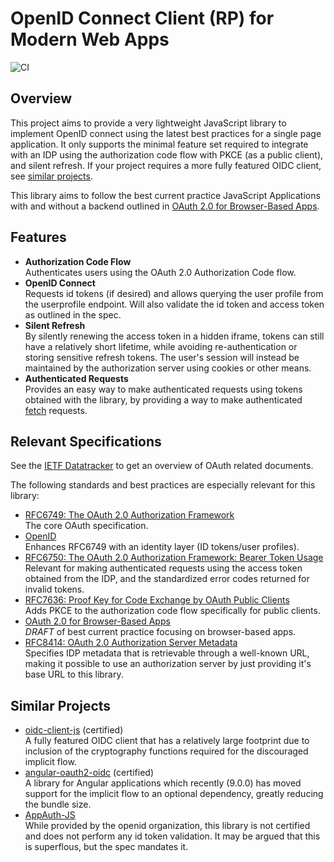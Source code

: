 # OpenID Connect Client (RP) for Modern Web Apps

![CI](https://github.com/shartte/oidc-authcode-pkce/workflows/CI/badge.svg)

## Overview

This project aims to provide a very lightweight JavaScript library to implement OpenID connect
using the latest best practices for a single page application.
It only supports the minimal feature set required to integrate with an IDP using the authorization
code flow with PKCE (as a public client), and silent refresh. If your project requires a more fully
featured OIDC client, see [similar projects](#similar-projects).

This library aims to follow the best current practice JavaScript Applications with and without a backend
outlined in [OAuth 2.0 for Browser-Based Apps](https://tools.ietf.org/html/draft-ietf-oauth-browser-based-apps-05).

## Features

- **Authorization Code Flow**<br>
  Authenticates users using the OAuth 2.0 Authorization Code flow.
- **OpenID Connect**<br>
  Requests id tokens (if desired) and allows querying the user profile from the userprofile endpoint. Will also
  validate the id token and access token as outlined in the spec.
- **Silent Refresh**<br>
  By silently  renewing the access token in a hidden iframe, tokens can still have a relatively short lifetime, while 
  avoiding re-authentication or storing sensitive refresh tokens. The user's session will instead be maintained
  by the authorization server using cookies or other means.
- **Authenticated Requests**<br>
  Provides an easy way to make authenticated requests using tokens obtained with the library, by providing
  a way to make authenticated [fetch](https://developer.mozilla.org/en-US/docs/Web/API/Fetch_API) requests.

## Relevant Specifications

See the [IETF Datatracker](https://datatracker.ietf.org/wg/oauth/documents/) to get an overview of OAuth related documents.

The following standards and best practices are especially relevant for this library:

- [RFC6749: The OAuth 2.0 Authorization Framework](https://tools.ietf.org/html/rfc6749)<br>
  The core OAuth specification.
- [OpenID](http://openid.net/specs/openid-connect-core-1_0.html)<br>
  Enhances RFC6749 with an identity layer (ID tokens/user profiles).
- [RFC6750: The OAuth 2.0 Authorization Framework: Bearer Token Usage](https://tools.ietf.org/html/rfc6750)<br>
  Relevant for making authenticated requests using the access token obtained from the IDP, and
  the standardized error codes returned for invalid tokens.
- [RFC7636: Proof Key for Code Exchange by OAuth Public Clients](https://tools.ietf.org/html/rfc7636)<br>
  Adds PKCE to the authorization code flow specifically for public clients.
- [OAuth 2.0 for Browser-Based Apps](https://tools.ietf.org/html/draft-ietf-oauth-browser-based-apps-05)<br>
  _DRAFT_ of best current practice focusing on browser-based apps.
- [RFC8414: OAuth 2.0 Authorization Server Metadata](https://www.rfc-editor.org/rfc/rfc8414.html)<br>
  Specifies IDP metadata that is retrievable through a well-known URL, making it possible to use an authorization server
  by just providing it's base URL to this library.

## Similar Projects

- [oidc-client-js](https://github.com/IdentityModel/oidc-client-js) (certified)<br>
  A fully featured OIDC client that has a relatively large footprint due to inclusion of the cryptography functions
  required for the discouraged implicit flow.
- [angular-oauth2-oidc](https://github.com/manfredsteyer/angular-oauth2-oidc) (certified)<br>
  A library for Angular applications which recently (9.0.0) has moved support for the implicit flow to an optional
  dependency, greatly reducing the bundle size.
- [AppAuth-JS](https://github.com/openid/AppAuth-JS)<br>
  While provided by the openid organization, this library is not certified and does not perform any id token
  validation. It may be argued that this is superflous, but the spec mandates it.
